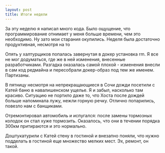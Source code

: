 ```yaml
---
layout: post
title: Итоги недели
---
```


За эту неделю я написал много кода. Было ощущение, что программирование отнимает у меня больше времени, чем это необходимо. Ну зато мои старания окупились. Неделя была достаточно продуктивная, несмотря на то

Опять у халтурщиков попалась завернутая в докер установка rm. Я все не мог додуматься, где же в ней изменения, внесенные разработчиками. Разгадка оказалась самой плохой - изменения внесли в сам код редмайна и пересобрали докер-образ под тем же именем. Партизаны.

В пятницу несмотря на непрекращающиеся в Сочи дожди посетили с Катей баню в навалишенском ущелье. Я и забыл, насколько там красиво. Ситуацию не портило даже то, что Хоста после дождей больше напоминала лужу, нежли горную речку. Отлично попарились, повезло нам с банщиками.

Отремонтировал автомобиль и испугался: после замены тормозных колодок он стал хуже тормозить. Оказалось, что они в течении порядка 300км притираются и это нормально.

Доштукатурили с Катей стену в гостиной и внезапно поняли, что нужно подделать в гостиной еще множество мелких мест. Эх, ремонт, он такой.